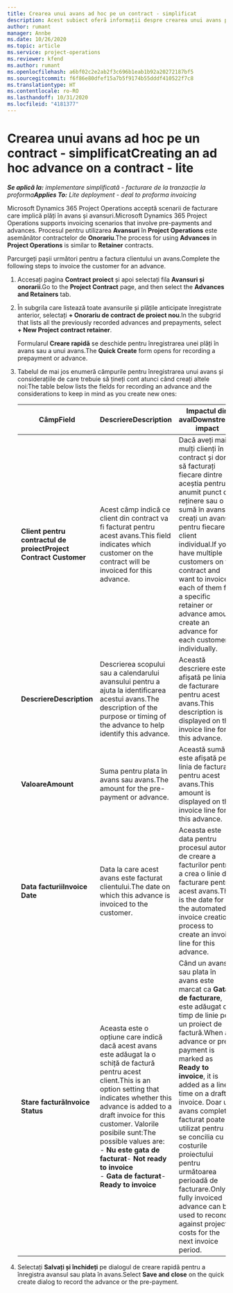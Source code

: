```yaml
---
title: Crearea unui avans ad hoc pe un contract - simplificat
description: Acest subiect oferă informații despre crearea unui avans pe un contract, după cum este necesar.
author: rumant
manager: Annbe
ms.date: 10/26/2020
ms.topic: article
ms.service: project-operations
ms.reviewer: kfend
ms.author: rumant
ms.openlocfilehash: a6bf02c2e2ab2f3c696b1eab1b92a20272187bf5
ms.sourcegitcommit: f6f86e80dfef15a7b5f9174b55dddf410522f7c8
ms.translationtype: HT
ms.contentlocale: ro-RO
ms.lasthandoff: 10/31/2020
ms.locfileid: "4181377"
---
```

# <a name="creating-an-ad-hoc-advance-on-a-contract---lite"></a><span data-ttu-id="d2718-103">Crearea unui avans ad hoc pe un contract - simplificat</span><span class="sxs-lookup"><span data-stu-id="d2718-103">Creating an ad hoc advance on a contract - lite</span></span>

<span data-ttu-id="d2718-104">_**Se aplică la:** implementare simplificată - facturare de la tranzacție la proforma_</span><span class="sxs-lookup"><span data-stu-id="d2718-104">_**Applies To:** Lite deployment - deal to proforma invoicing_</span></span>

<span data-ttu-id="d2718-105">Microsoft Dynamics 365 Project Operations acceptă scenarii de facturare care implică plăți în avans și avansuri.</span><span class="sxs-lookup"><span data-stu-id="d2718-105">Microsoft Dynamics 365 Project Operations supports invoicing scenarios that involve pre-payments and advances.</span></span> <span data-ttu-id="d2718-106">Procesul pentru utilizarea **Avansuri** în **Project Operations** este asemănător contractelor de **Onorariu**.</span><span class="sxs-lookup"><span data-stu-id="d2718-106">The process for using **Advances** in **Project Operations** is similar to **Retainer** contracts.</span></span> 

<span data-ttu-id="d2718-107">Parcurgeți pașii următori pentru a factura clientului un avans.</span><span class="sxs-lookup"><span data-stu-id="d2718-107">Complete the following steps to invoice the customer for an advance.</span></span>

1. <span data-ttu-id="d2718-108">Accesați pagina **Contract proiect** și apoi selectați fila **Avansuri și onorarii**.</span><span class="sxs-lookup"><span data-stu-id="d2718-108">Go to the **Project Contract** page, and then select the **Advances and Retainers** tab.</span></span>
2. <span data-ttu-id="d2718-109">În subgrila care listează toate avansurile și plățile anticipate înregistrate anterior, selectați **+ Onorariu de contract de proiect nou**.</span><span class="sxs-lookup"><span data-stu-id="d2718-109">In the subgrid that lists all the previously recorded advances and prepayments, select **+ New Project contract retainer**.</span></span> 

    <span data-ttu-id="d2718-110">Formularul **Creare rapidă** se deschide pentru înregistrarea unei plăți în avans sau a unui avans.</span><span class="sxs-lookup"><span data-stu-id="d2718-110">The **Quick Create** form opens for recording a prepayment or advance.</span></span>
    
3. <span data-ttu-id="d2718-111">Tabelul de mai jos enumeră câmpurile pentru înregistrarea unui avans și considerațiile de care trebuie să țineți cont atunci când creați altele noi:</span><span class="sxs-lookup"><span data-stu-id="d2718-111">The table below lists the fields for recording an advance and the considerations to keep in mind as you create new ones:</span></span>

    | <span data-ttu-id="d2718-112">Câmp</span><span class="sxs-lookup"><span data-stu-id="d2718-112">Field</span></span> | <span data-ttu-id="d2718-113">Descriere</span><span class="sxs-lookup"><span data-stu-id="d2718-113">Description</span></span> | <span data-ttu-id="d2718-114">Impactul din aval</span><span class="sxs-lookup"><span data-stu-id="d2718-114">Downstream impact</span></span> |
    | --- | --- | --- |
    | <span data-ttu-id="d2718-115">**Client pentru contractul de proiect**</span><span class="sxs-lookup"><span data-stu-id="d2718-115">**Project Contract Customer**</span></span> | <span data-ttu-id="d2718-116">Acest câmp indică ce client din contract va fi facturat pentru acest avans.</span><span class="sxs-lookup"><span data-stu-id="d2718-116">This field indicates which customer on the contract will be invoiced for this advance.</span></span> | <span data-ttu-id="d2718-117">Dacă aveți mai mulți clienți în contract și doriți să facturați fiecare dintre aceștia pentru un anumit punct de reținere sau o sumă în avans, creați un avans pentru fiecare client individual.</span><span class="sxs-lookup"><span data-stu-id="d2718-117">If you have multiple customers on the contract and want to invoice each of them for a specific retainer or advance amount, create an advance for each customer individually.</span></span> |
    | <span data-ttu-id="d2718-118">**Descriere**</span><span class="sxs-lookup"><span data-stu-id="d2718-118">**Description**</span></span> | <span data-ttu-id="d2718-119">Descrierea scopului sau a calendarului avansului pentru a ajuta la identificarea acestui avans.</span><span class="sxs-lookup"><span data-stu-id="d2718-119">The description of the purpose or timing of the advance to help identify this advance.</span></span> | <span data-ttu-id="d2718-120">Această descriere este afișată pe linia de facturare pentru acest avans.</span><span class="sxs-lookup"><span data-stu-id="d2718-120">This description is displayed on the invoice line for this advance.</span></span> |
    | <span data-ttu-id="d2718-121">**Valoare**</span><span class="sxs-lookup"><span data-stu-id="d2718-121">**Amount**</span></span> | <span data-ttu-id="d2718-122">Suma pentru plata în avans sau avans.</span><span class="sxs-lookup"><span data-stu-id="d2718-122">The amount for the pre-payment or advance.</span></span> | <span data-ttu-id="d2718-123">Această sumă este afișată pe linia de facturare pentru acest avans.</span><span class="sxs-lookup"><span data-stu-id="d2718-123">This amount is displayed on the invoice line for this advance.</span></span> |
    | <span data-ttu-id="d2718-124">**Data facturii**</span><span class="sxs-lookup"><span data-stu-id="d2718-124">**Invoice Date**</span></span> | <span data-ttu-id="d2718-125">Data la care acest avans este facturat clientului.</span><span class="sxs-lookup"><span data-stu-id="d2718-125">The date on which this advance is invoiced to the customer.</span></span> | <span data-ttu-id="d2718-126">Aceasta este data pentru procesul automat de creare a facturilor pentru a crea o linie de facturare pentru acest avans.</span><span class="sxs-lookup"><span data-stu-id="d2718-126">This is the date for the automated invoice creation process to create an invoice line for this advance.</span></span> |
    | <span data-ttu-id="d2718-127">**Stare factură**</span><span class="sxs-lookup"><span data-stu-id="d2718-127">**Invoice Status**</span></span> | <span data-ttu-id="d2718-128">Aceasta este o opțiune care indică dacă acest avans este adăugat la o schiță de factură pentru acest client.</span><span class="sxs-lookup"><span data-stu-id="d2718-128">This is an option setting that indicates whether this advance is added to a draft invoice for this customer.</span></span> <span data-ttu-id="d2718-129">Valorile posibile sunt:</span><span class="sxs-lookup"><span data-stu-id="d2718-129">The possible values are:</span></span></br><span data-ttu-id="d2718-130">- **Nu este gata de facturat**</span><span class="sxs-lookup"><span data-stu-id="d2718-130">- **Not ready to invoice**</span></span></br><span data-ttu-id="d2718-131">- **Gata de facturat**</span><span class="sxs-lookup"><span data-stu-id="d2718-131">- **Ready to invoice**</span></span> | <span data-ttu-id="d2718-132">Când un avans sau plata în avans este marcat ca **Gata de facturare**, este adăugat ca timp de linie pe un proiect de factură.</span><span class="sxs-lookup"><span data-stu-id="d2718-132">When an advance or pre-payment is marked as **Ready to invoice**, it is added as a line time on a draft invoice.</span></span> <span data-ttu-id="d2718-133">Doar un avans complet facturat poate fi utilizat pentru a se concilia cu costurile proiectului pentru următoarea perioadă de facturare.</span><span class="sxs-lookup"><span data-stu-id="d2718-133">Only a fully invoiced advance can be used to reconcile against project costs for the next invoice period.</span></span> |

4. <span data-ttu-id="d2718-134">Selectați **Salvați și închideți** pe dialogul de creare rapidă pentru a înregistra avansul sau plata în avans.</span><span class="sxs-lookup"><span data-stu-id="d2718-134">Select **Save and close** on the quick create dialog to record the advance or the pre-payment.</span></span>

